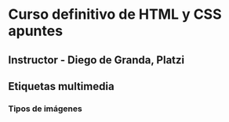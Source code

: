 # Curso definitivo de HTML y CSS apuntes

## Instructor - Diego de Granda, Platzi

## Etiquetas multimedia

### Tipos de imágenes
